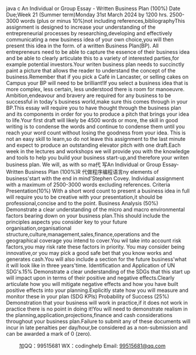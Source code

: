 java c
An Individual or Group Essay - Written Business Plan (100%) 
Date   Due;Week 21   (Summer term)Monday 31st   March 2024   by   1200   hrs.
2500-3000 words   (plus or   minus   10%)not   including   references,bibliographyThis   assignment   is   designed   to   increase   your   understanding   of   the   entrepreneurial   processes   by   researching,developing   and   effectively   communicating   a   new   business   idea   of your   own   choice,you   will then   present this   idea   in the form. of a written Business Plan(BP). All   entrepreneurs   need   to   be   able to capture the essence of their   business   idea   and   be   able   to   clearly   articulate   this   to   a   variety   of   interested   parties,for example   potential   investors.Your writen   business   plan   needs to succinctly   paint   a   picture that allows the   reader to   understand the concept of the   business.Remember that   if you   pick   a   Café   in   Lancaster, or   selling   cakes   on   Campus   your   BP   will   need   to   be   brilliant!If   you   select   a   business    idea    that    is    more    complex, less certain, less understood there is room   for manoeuvre.   Ambition,endeavour   and   bravery   are   required for   any   business   to   be   successful   in   today's   business   world,make sure this comes   through   in   your   BP.This essay will require you to have thought through   the   business   plan   and   its   components   in   order for   you   to   produce   a   pitch   that   brings   your   idea   to   life.Your first   draft   will   likely   be   4500   words   or   more,   the skill   in good writing is to condense the words   and   continue to   condense   them   until   you   reach   your   word count without losing the goodness from your   idea.
This   is   not   an   easy   skill   to   learn,so   do   not   leave   this   assignment   to   the   last   minute   and   expect   to   produce an outstanding elevator pitch with   one   draft.Each week   in the lectures and workshops we will provide you with the   knowledge   and   tools   to   help   you   build your business start-up,and    therefore your writen business plan. We will, as with so ma代 写An Individual or Group Essay-Written Business Plan (100%)R
代做程序编程语言ny   elements   of   business'start   with   the   end   in   mind'Stephen Covey. 
Individual assignment with a maximum of 2500-3000 words excluding   references.
Criteria 
Presentation(10%) 
With   a   short   word   count   to   present   a   business   idea   in   full   will   require   you   to   be   creative   with   your   presentation,it   should   be   professional,concise   and   to   the   point.
Business Analysis (50%) 
Demonstrate   a   clear   understanding   of the   micro   and   macro   environmental   factors   bearing   down   on   your business plan.This    should    include the principles aspects you consider key to your future   organisation,organisational structure,culture,management,sales,finance,operations   and the   geographical   coverage   you   intend   to   cover.You   wil   take   into   account   risk   factors,you   may   risk   rate   these factors   in   priority. You   may   consider   being   innovative,or you   may   pick a good safe   bet   that   you   know   works   and   generates   cash.You   will   also   include   a   section   for   the   future   business'what   it   will   look   like   in   three   years'time.
Identification and Application of UN SDG's.15% Demonstrate   a   clear   understanding   of the   SDGs   that   this   start   up   will   impact   upon   in   terms   of their   positive and   negative effects.Clearly articulate   how you will mitigate   negative effects   and   how   you   have   built   positive effects   into your planning.Explicitly state how you will   measure   and   monitor these   in   your   plan   (SDG   KPls)
Probability of Success (25%) Demonstration that your   business will work   in   practice,if it   does   not   work   in   practice   there   is   no   point   in   doing   it!You   will   need   to   demonstrate   realism   in   the   planning,application,projections,finance   and   cash considerations throughout your business plan.Failure to submit   any   of these documents   will   incur   in   late   penalties   per   day/hour,be   considered   as   a   non-submission   and   can   be   awarded   a   mark   of   0   (zero).




         
加QQ：99515681  WX：codinghelp  Email: 99515681@qq.com
